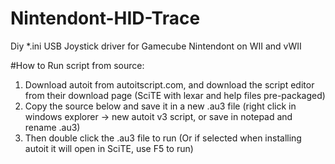 # Nintendont-HID-Trace
Diy *.ini USB Joystick driver for Gamecube Nintendont on WII and vWII

#How to Run script from source: ​
1. Download autoit from autoitscript.com, and download the script editor from their download page (SciTE with lexar and help files pre-packaged)
2. Copy the source below and save it in a new .au3 file (right click in windows explorer -> new autoit v3 script, or save in notepad and rename .au3)
3. Then double click the .au3 file to run (Or if selected when installing autoit it will open in SciTE, use F5 to run)
